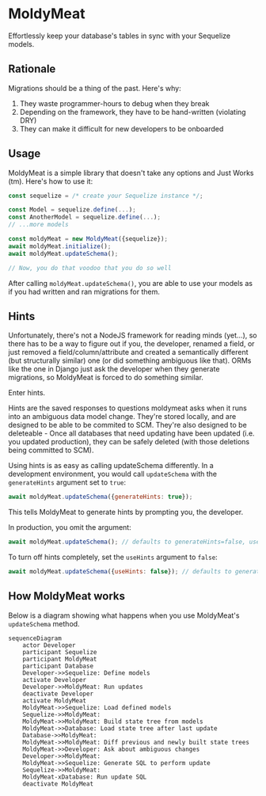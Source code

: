 # MoldyMeat

Effortlessly keep your database's tables in sync with your Sequelize models.

## Rationale

Migrations should be a thing of the past. Here's why:

1. They waste programmer-hours to debug when they break
2. Depending on the framework, they have to be hand-written (violating DRY)
3. They can make it difficult for new developers to be onboarded


## Usage

MoldyMeat is a simple library that doesn't take any options and Just Works (tm). Here's how to use it:

```javascript
const sequelize = /* create your Sequelize instance */;

const Model = sequelize.define(...);
const AnotherModel = sequelize.define(...);
// ...more models

const moldyMeat = new MoldyMeat({sequelize});
await moldyMeat.initialize();
await moldyMeat.updateSchema();

// Now, you do that voodoo that you do so well
```

After calling `moldyMeat.updateSchema()`, you are able to use your models as if you had written and ran migrations for them.

## Hints

Unfortunately, there's not a NodeJS framework for reading minds (yet...), so there has to be a way to figure out if you, the developer,
renamed a field, or just removed a field/column/attribute and created a semantically different (but structurally similar) one (or did
something ambiguous like that). ORMs like the one in Django just ask the developer when they generate migrations, so MoldyMeat is
forced to do something similar.

Enter hints.

Hints are the saved responses to questions moldymeat asks when it runs into an ambiguous data model change. They're stored locally, and
are designed to be able to be commited to SCM. They're also designed to be deleteable - Once all databases that need updating have been updated (i.e. you updated production), they can be safely deleted (with those deletions being committed to SCM).

Using hints is as easy as calling updateSchema differently. In a development environment, you would call `updateSchema` with the `generateHints` argument set to `true`:

```javascript
await moldyMeat.updateSchema({generateHints: true});
```

This tells MoldyMeat to generate hints by prompting you, the developer.

In production, you omit the argument:

```javascript
await moldyMeat.updateSchema(); // defaults to generateHints=false, useHints=true
```

To turn off hints completely, set the `useHints` argument to `false`:

```javascript
await moldyMeat.updateSchema({useHints: false}); // defaults to generateHints=false
```

## How MoldyMeat works

Below is a diagram showing what happens when you use MoldyMeat's `updateSchema` method.

```mermaid
sequenceDiagram
    actor Developer
    participant Sequelize
    participant MoldyMeat
    participant Database
    Developer->>Sequelize: Define models
    activate Developer
    Developer->>MoldyMeat: Run updates
    deactivate Developer
    activate MoldyMeat
    MoldyMeat->>Sequelize: Load defined models
    Sequelize->>MoldyMeat: 
    MoldyMeat->>MoldyMeat: Build state tree from models
    MoldyMeat->>Database: Load state tree after last update
    Database->>MoldyMeat: 
    MoldyMeat->>MoldyMeat: Diff previous and newly built state trees
    MoldyMeat->>Developer: Ask about ambiguous changes
    Developer->>MoldyMeat: 
    MoldyMeat->>Sequelize: Generate SQL to perform update
    Sequelize->>MoldyMeat: 
    MoldyMeat-xDatabase: Run update SQL
    deactivate MoldyMeat
```

